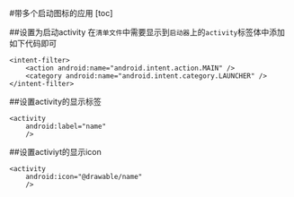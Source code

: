#带多个启动图标的应用
[toc]

##设置为启动activity
在`清单文件`中需要显示到`启动器`上的`activity`标签体中添加如下代码即可
```
<intent-filter>
    <action android:name="android.intent.action.MAIN" />
    <category android:name="android.intent.category.LAUNCHER" />
</intent-filter>
```

##设置activity的显示标签
```
<activity
    android:label="name"
    />
```

##设置activiyt的显示icon
```
<activity
    android:icon="@drawable/name"
    />
```